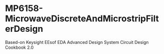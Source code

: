 # MP6158-MicrowaveDiscreteAndMicrostripFilterDesign
Based-on Keysight EEsof EDA Advanced Design System Circuit Design Cookbook 2.0
